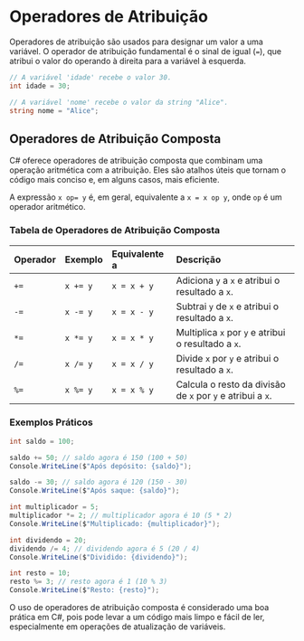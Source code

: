 # Operadores de Atribuição

Operadores de atribuição são usados para designar um valor a uma variável. O operador de atribuição fundamental é o sinal de igual (`=`), que atribui o valor do operando à direita para a variável à esquerda.

```c#
// A variável 'idade' recebe o valor 30.
int idade = 30;

// A variável 'nome' recebe o valor da string "Alice".
string nome = "Alice";
```

## Operadores de Atribuição Composta

C# oferece operadores de atribuição composta que combinam uma operação aritmética com a atribuição. Eles são atalhos úteis que tornam o código mais conciso e, em alguns casos, mais eficiente.

A expressão `x op= y` é, em geral, equivalente a `x = x op y`, onde `op` é um operador aritmético.

### Tabela de Operadores de Atribuição Composta

| Operador | Exemplo | Equivalente a | Descrição |
| :--- | :--- | :--- | :--- |
| `+=` | `x += y` | `x = x + y` | Adiciona `y` a `x` e atribui o resultado a `x`. |
| `-=` | `x -= y` | `x = x - y` | Subtrai `y` de `x` e atribui o resultado a `x`. |
| `*=` | `x *= y` | `x = x * y` | Multiplica `x` por `y` e atribui o resultado a `x`. |
| `/=` | `x /= y` | `x = x / y` | Divide `x` por `y` e atribui o resultado a `x`. |
| `%=` | `x %= y` | `x = x % y` | Calcula o resto da divisão de `x` por `y` e atribui a `x`. |

### Exemplos Práticos

```c#
int saldo = 100;

saldo += 50; // saldo agora é 150 (100 + 50)
Console.WriteLine($"Após depósito: {saldo}");

saldo -= 30; // saldo agora é 120 (150 - 30)
Console.WriteLine($"Após saque: {saldo}");

int multiplicador = 5;
multiplicador *= 2; // multiplicador agora é 10 (5 * 2)
Console.WriteLine($"Multiplicado: {multiplicador}");

int dividendo = 20;
dividendo /= 4; // dividendo agora é 5 (20 / 4)
Console.WriteLine($"Dividido: {dividendo}");

int resto = 10;
resto %= 3; // resto agora é 1 (10 % 3)
Console.WriteLine($"Resto: {resto}");
```

<note>
O uso de operadores de atribuição composta é considerado uma boa prática em C#, pois pode levar a um código mais limpo e fácil de ler, especialmente em operações de atualização de variáveis.
</note>